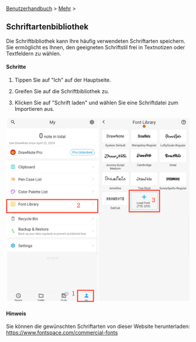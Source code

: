 [Benutzerhandbuch](/dragonnest/drawnote/manual/de) > [Mehr](/dragonnest/drawnote/manual/de/more) >

Schriftartenbibliothek
---
Die Schriftbibliothek kann Ihre häufig verwendeten Schriftarten speichern. Sie ermöglicht es Ihnen, den geeigneten Schriftstil frei in Textnotizen oder Textfeldern zu wählen.
#### Schritte
1. Tippen Sie auf "lch" auf der Hauptseite.

2. Greifen Sie auf die Schriftbibliothek zu.

3. Klicken Sie auf "Schrift laden" und wählen Sie eine Schriftdatei zum Importieren aus.

![Schriftbibliothek](imgs/font_library1.png)

#### Hinweis
Sie können die gewünschten Schriftarten von dieser Website herunterladen: https://www.fontspace.com/commercial-fonts